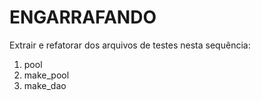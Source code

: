 # ENGARRAFANDO
Extrair e refatorar dos arquivos de testes nesta sequência:

1. pool
2. make_pool
3. make_dao